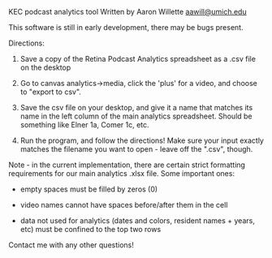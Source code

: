 KEC podcast analytics tool
Written by Aaron Willette aawill@umich.edu

This software is still in early development, there may be bugs present.

Directions:

1. Save a copy of the Retina Podcast Analytics spreadsheet as a .csv file on the desktop

2. Go to canvas analytics->media, click the 'plus' for a video, and choose to "export to csv".

3. Save the csv file on your desktop, and give it a name that matches its name in the left column of the main analytics spreadsheet. Should be something like Elner 1a, Comer 1c, etc.

4. Run the program, and follow the directions! Make sure your input exactly matches the filename you want to open - leave off the ".csv", though.

Note - in the current implementation, there are certain strict formatting requirements for our main analytics .xlsx file. Some important ones:

- empty spaces must be filled by zeros (0)

- video names cannot have spaces before/after them in the 		  cell

- data not used for analytics (dates and colors, resident 	    	  names + years, etc) must be confined to the top two rows

Contact me with any other questions!